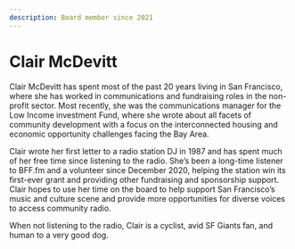 ```yaml
---
description: Board member since 2021
---
```


# Clair McDevitt

Clair McDevitt has spent most of the past 20 years living in San Francisco, where she has worked in communications and fundraising roles in the non-profit sector. Most recently, she was the communications manager for the Low Income investment Fund, where she wrote about all facets of community development with a focus on the interconnected housing and economic opportunity challenges facing the Bay Area.

Clair wrote her first letter to a radio station DJ in 1987 and has spent much of her free time since listening to the radio. She’s been a long-time listener to BFF.fm and a volunteer since December 2020, helping the station win its first-ever grant and providing other fundraising and sponsorship support. Clair hopes to use her time on the board to help support San Francisco’s music and culture scene and provide more opportunities for diverse voices to access community radio.

When not listening to the radio, Clair is a cyclist, avid SF Giants fan, and human to a very good dog.
